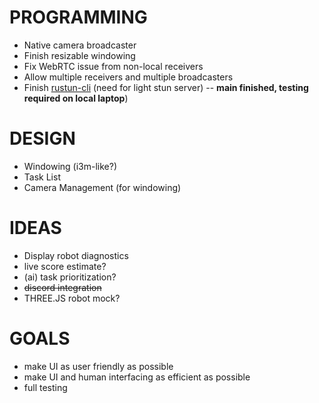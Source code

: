 # PROGRAMMING

- Native camera broadcaster
- Finish resizable windowing
- Fix WebRTC issue from non-local receivers
- Allow multiple receivers and multiple broadcasters
- Finish [rustun-cli](https://github.com/LeoDog896/rustun-cli) (need for light stun server) -- **main finished, testing required on local laptop**)

# DESIGN
- Windowing (i3m-like?)
- Task List
- Camera Management (for windowing)

# IDEAS

- Display robot diagnostics
- live score estimate?
- (ai) task prioritization?
- ~~discord integration~~
- THREE.JS robot mock?

# GOALS

- make UI as user friendly as possible
- make UI and human interfacing as efficient as possible
- full testing
